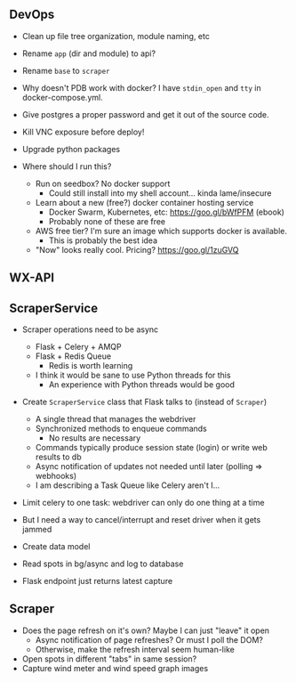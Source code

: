 
## DevOps ##

- Clean up file tree organization, module naming, etc
- Rename `app` (dir and module) to api?
- Rename `base` to `scraper`

- Why doesn't PDB work with docker? I have `stdin_open` and `tty` in
  docker-compose.yml.

- Give postgres a proper password and get it out of the source code.
- Kill VNC exposure before deploy!
- Upgrade python packages

- Where should I run this?
  - Run on seedbox? No docker support
    - Could still install into my shell account... kinda lame/insecure
  - Learn about a new (free?) docker container hosting service
    - Docker Swarm, Kubernetes, etc: https://goo.gl/bWfPFM (ebook)
    - Probably none of these are free
  - AWS free tier? I'm sure an image which supports docker is available.
    - This is probably the best idea
  - "Now" looks really cool. Pricing? https://goo.gl/1zuGVQ

## WX-API ##


## ScraperService ##

- Scraper operations need to be async
  - Flask + Celery + AMQP
  - Flask + Redis Queue
    - Redis is worth learning
  - I think it would be sane to use Python threads for this
    - An experience with Python threads would be good

- Create `ScraperService` class that Flask talks to (instead of `Scraper`)
  - A single thread that manages the webdriver
  - Synchronized methods to enqueue commands
    - No results are necessary
  - Commands typically produce session state (login) or write web results to db
  - Async notification of updates not needed until later (polling => webhooks)
  - I am describing a Task Queue like Celery aren't I...

- Limit celery to one task: webdriver can only do one thing at a time
- But I need a way to cancel/interrupt and reset driver when it gets jammed

- Create data model
- Read spots in bg/async and log to database
- Flask endpoint just returns latest capture

## Scraper ##

- Does the page refresh on it's own? Maybe I can just "leave" it open
  - Async notification of page refreshes? Or must I poll the DOM?
  - Otherwise, make the refresh interval seem human-like
- Open spots in different "tabs" in same session?
- Capture wind meter and wind speed graph images
